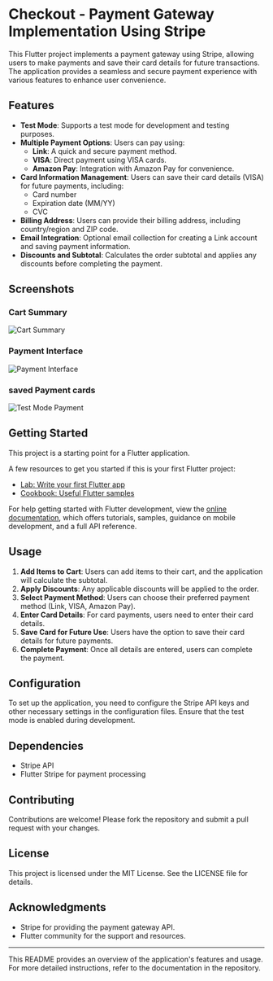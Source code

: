 # Checkout - Payment Gateway Implementation Using Stripe

This Flutter project implements a payment gateway using Stripe, allowing users to make payments and save their card details for future transactions. The application provides a seamless and secure payment experience with various features to enhance user convenience.

## Features

- **Test Mode**: Supports a test mode for development and testing purposes.
- **Multiple Payment Options**: Users can pay using:
  - **Link**: A quick and secure payment method.
  - **VISA**: Direct payment using VISA cards.
  - **Amazon Pay**: Integration with Amazon Pay for convenience.
- **Card Information Management**: Users can save their card details (VISA) for future payments, including:
  - Card number
  - Expiration date (MM/YY)
  - CVC
- **Billing Address**: Users can provide their billing address, including country/region and ZIP code.
- **Email Integration**: Optional email collection for creating a Link account and saving payment information.
- **Discounts and Subtotal**: Calculates the order subtotal and applies any discounts before completing the payment.

## Screenshots

### Cart Summary
![Cart Summary](app_screenshots/cart_summary.png)

### Payment Interface
![Payment Interface](app_screenshots/payment_interface.png)

### saved Payment cards
![Test Mode Payment](app_screenshots/saved_payment_cards.png)

## Getting Started

This project is a starting point for a Flutter application.

A few resources to get you started if this is your first Flutter project:

- [Lab: Write your first Flutter app](https://docs.flutter.dev/get-started/codelab)
- [Cookbook: Useful Flutter samples](https://docs.flutter.dev/cookbook)

For help getting started with Flutter development, view the
[online documentation](https://docs.flutter.dev/), which offers tutorials,
samples, guidance on mobile development, and a full API reference.

## Usage

1. **Add Items to Cart**: Users can add items to their cart, and the application will calculate the subtotal.
2. **Apply Discounts**: Any applicable discounts will be applied to the order.
3. **Select Payment Method**: Users can choose their preferred payment method (Link, VISA, Amazon Pay).
4. **Enter Card Details**: For card payments, users need to enter their card details.
5. **Save Card for Future Use**: Users have the option to save their card details for future payments.
6. **Complete Payment**: Once all details are entered, users can complete the payment.

## Configuration

To set up the application, you need to configure the Stripe API keys and other necessary settings in the configuration files. Ensure that the test mode is enabled during development.

## Dependencies

- Stripe API
- Flutter Stripe for payment processing

## Contributing

Contributions are welcome! Please fork the repository and submit a pull request with your changes.

## License

This project is licensed under the MIT License. See the LICENSE file for details.

## Acknowledgments

- Stripe for providing the payment gateway API.
- Flutter community for the support and resources.

---

This README provides an overview of the application's features and usage. For more detailed instructions, refer to the documentation in the repository.
